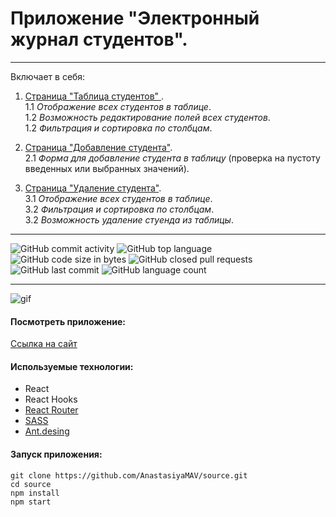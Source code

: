 # Приложение "Электронный журнал студентов".

---

Включает в себя:

1. <ins>Страница "Таблица студентов" </ins>. <br>
   1.1  _Отображение всех студентов в таблице_.<br>
   1.2  _Возможность редактирование полей всех студентов_.<br>
   1.2  _Фильтрация и сортировка по столбцам_.<br>

2. <ins>Страница "Добавление студента"</ins>.<br>
   2.1  _Форма для добавление студента в таблицу_ (проверка на пустоту введенных или выбранных значений).<br>

3. <ins>Страница "Удаление студента"</ins>.<br>
   3.1  _Отображение всех студентов в таблице_.<br>
   3.2  _Фильтрация и сортировка по столбцам_.<br>
   3.2  _Возможность удаление стуенда из таблицы_.<br>

---

![GitHub commit activity](https://img.shields.io/github/commit-activity/y/AnastasiyaMAV/source?color=%23ffcc00) ![GitHub top language](https://img.shields.io/github/languages/top/AnastasiyaMAV/source?color=%23ffcc00) ![GitHub code size in bytes](https://img.shields.io/github/languages/code-size/AnastasiyaMAV/source?color=%23ffcc00) ![GitHub closed pull requests](https://img.shields.io/github/issues-pr-closed/AnastasiyaMAV/source) ![GitHub last commit](https://img.shields.io/github/last-commit/AnastasiyaMAV/source?color=%23ffcc00) ![GitHub language count](https://img.shields.io/github/languages/count/AnastasiyaMAV/source?color=%23ffcc00)

---

![gif](https://github.com/AnastasiyaMAV/source/blob/main/src/components/assets/images/show-app.gif)


#### Посмотреть приложение:

[Ссылка на сайт](https://anastasiyamav.github.io/source/)

#### Используемые технологии:

- React
- React Hooks
- [React Router](https://v5.reactrouter.com/web/guides/quick-start)
- [SASS](https://sass-lang.com/)
- [Ant.desing](https://ant.design/)

#### Запуск приложения:

```
git clone https://github.com/AnastasiyaMAV/source.git
cd source
npm install
npm start
```

